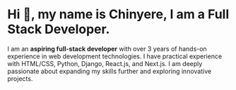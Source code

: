 # Hi 👋, my name is Chinyere, I am a Full Stack Developer.
I am an **aspiring full-stack developer** with over 3 years of hands-on experience in web development technologies. 
I have practical experience with HTML/CSS, Python, Django, React.js, and Next.js. 
I am deeply passionate about expanding my skills further and exploring innovative projects.

